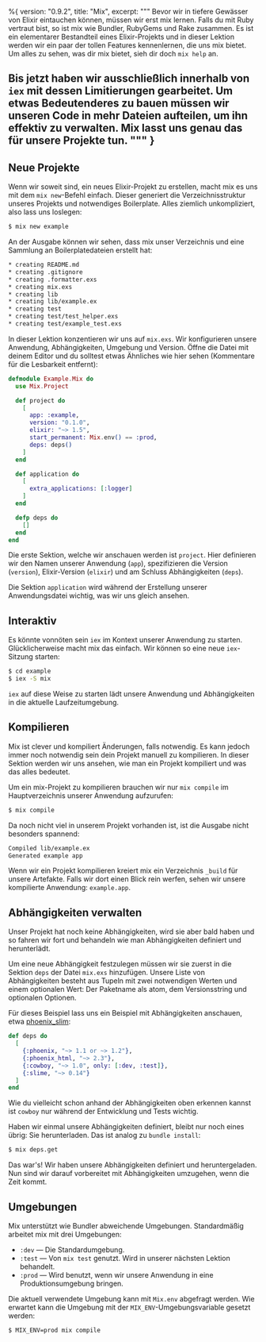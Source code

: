 %{
  version: "0.9.2",
  title: "Mix",
  excerpt: """
  Bevor wir in tiefere Gewässer von Elixir eintauchen können, müssen wir erst mix lernen. Falls du mit Ruby vertraut bist, so ist mix wie Bundler, RubyGems und Rake zusammen. Es ist ein elementarer Bestandteil eines Elixir-Projekts und in dieser Lektion werden wir ein paar der tollen Features kennenlernen, die uns mix bietet. Um alles zu sehen, was dir mix bietet, sieh dir doch `mix help` an.

Bis jetzt haben wir ausschließlich innerhalb von `iex` mit dessen Limitierungen gearbeitet. Um etwas Bedeutenderes zu bauen müssen wir unseren Code in mehr Dateien aufteilen, um ihn effektiv zu verwalten. Mix lasst uns genau das für unsere Projekte tun.
  """
}
---

## Neue Projekte

Wenn wir soweit sind, ein neues Elixir-Projekt zu erstellen, macht mix es uns mit dem `mix new`-Befehl einfach. Dieser generiert die Verzeichnisstruktur unseres Projekts und notwendiges Boilerplate. Alles ziemlich unkompliziert, also lass uns loslegen:

```bash
$ mix new example
```

An der Ausgabe können wir sehen, dass mix unser Verzeichnis und eine Sammlung an Boilerplatedateien erstellt hat:

```bash
* creating README.md
* creating .gitignore
* creating .formatter.exs
* creating mix.exs
* creating lib
* creating lib/example.ex
* creating test
* creating test/test_helper.exs
* creating test/example_test.exs
```

In dieser Lektion konzentieren wir uns auf `mix.exs`. Wir konfigurieren unsere Anwendung, Abhängigkeiten, Umgebung und Version. Öffne die Datei mit deinem Editor und du solltest etwas Ähnliches wie hier sehen (Kommentare für die Lesbarkeit entfernt):

```elixir
defmodule Example.Mix do
  use Mix.Project

  def project do
    [
      app: :example,
      version: "0.1.0",
      elixir: "~> 1.5",
      start_permanent: Mix.env() == :prod,
      deps: deps()
    ]
  end

  def application do
    [
      extra_applications: [:logger]
    ]
  end

  defp deps do
    []
  end
end
```

Die erste Sektion, welche wir anschauen werden ist `project`. Hier definieren wir den Namen unserer Anwendung (`app`), spezifizieren die Version (`version`), Elixir-Version (`elixir`) und am Schluss Abhängigkeiten (`deps`).

Die Sektion `application` wird während der Erstellung unserer Anwendungsdatei wichtig, was wir uns gleich ansehen.

## Interaktiv

Es könnte vonnöten sein `iex` im Kontext unserer Anwendung zu starten. Glücklicherweise macht mix das einfach. Wir können so eine neue `iex`-Sitzung starten:

```bash
$ cd example
$ iex -S mix
```

`iex` auf diese Weise zu starten lädt unsere Anwendung und Abhängigkeiten in die aktuelle Laufzeitumgebung.

## Kompilieren

Mix ist clever und kompiliert Änderungen, falls notwendig. Es kann jedoch immer noch notwendig sein dein Projekt manuell zu kompilieren. In dieser Sektion werden wir uns ansehen, wie man ein Projekt kompiliert und was das alles bedeutet.

Um ein mix-Projekt zu kompilieren brauchen wir nur `mix compile` im Hauptverzeichnis unserer Anwendung aufzurufen:

```bash
$ mix compile
```

Da noch nicht viel in unserem Projekt vorhanden ist, ist die Ausgabe nicht besonders spannend:

```bash
Compiled lib/example.ex
Generated example app
```

Wenn wir ein Projekt kompilieren kreiert mix ein Verzeichnis `_build` für unsere Artefakte. Falls wir dort einen Blick rein werfen, sehen wir unsere kompilierte Anwendung: `example.app`.

## Abhängigkeiten verwalten

Unser Projekt hat noch keine Abhängigkeiten, wird sie aber bald haben und so fahren wir fort und behandeln wie man Abhängigkeiten definiert und herunterlädt.

Um eine neue Abhängigkeit festzulegen müssen wir sie zuerst in die Sektion `deps` der Datei `mix.exs` hinzufügen. Unsere Liste von Abhängigkeiten besteht aus Tupeln mit zwei notwendigen Werten und einem optionalen Wert: Der Paketname als atom, dem Versionsstring und optionalen Optionen.

Für dieses Beispiel lass uns ein Beispiel mit Abhängigkeiten anschauen, etwa [phoenix_slim](https://github.com/doomspork/phoenix_slim):

```elixir
def deps do
  [
    {:phoenix, "~> 1.1 or ~> 1.2"},
    {:phoenix_html, "~> 2.3"},
    {:cowboy, "~> 1.0", only: [:dev, :test]},
    {:slime, "~> 0.14"}
  ]
end
```

Wie du vielleicht schon anhand der Abhängigkeiten oben erkennen kannst ist `cowboy` nur während der Entwicklung und Tests wichtig.

Haben wir einmal unsere Abhängigkeiten definiert, bleibt nur noch eines übrig: Sie herunterladen. Das ist analog zu `bundle install`:

```bash
$ mix deps.get
```

Das war's! Wir haben unsere Abhängigkeiten definiert und heruntergeladen. Nun sind wir darauf vorbereitet mit Abhängigkeiten umzugehen, wenn die Zeit kommt.

## Umgebungen

Mix unterstützt wie Bundler abweichende Umgebungen. Standardmäßig arbeitet mix mit drei Umgebungen:

+ `:dev` — Die Standardumgebung.
+ `:test` — Von `mix test` genutzt. Wird in unserer nächsten Lektion behandelt.
+ `:prod` — Wird benutzt, wenn wir unsere Anwendung in eine Produktionsumgebung bringen.

Die aktuell verwendete Umgebung kann mit `Mix.env` abgefragt werden. Wie erwartet kann die Umgebung mit der `MIX_ENV`-Umgebungsvariable gesetzt werden:

```bash
$ MIX_ENV=prod mix compile
```
